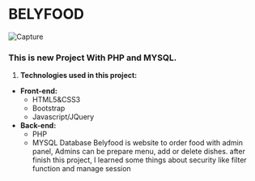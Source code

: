# BELYFOOD
![Capture](https://user-images.githubusercontent.com/72673165/130522591-c67ae0ba-6c2b-461b-a112-a09f42323e4a.PNG)
### This is new Project With PHP and MYSQL.
1. **Technologies used in this project:**
  * **Front-end:**
    * HTML5&CSS3
    * Bootstrap
    * Javascript/JQuery
  * **Back-end:**
    * PHP 
    * MYSQL Database
Belyfood is website to order food with admin panel, Admins can be prepare menu, add or delete dishes.
after finish this project, I learned some things about security like filter function and manage session

